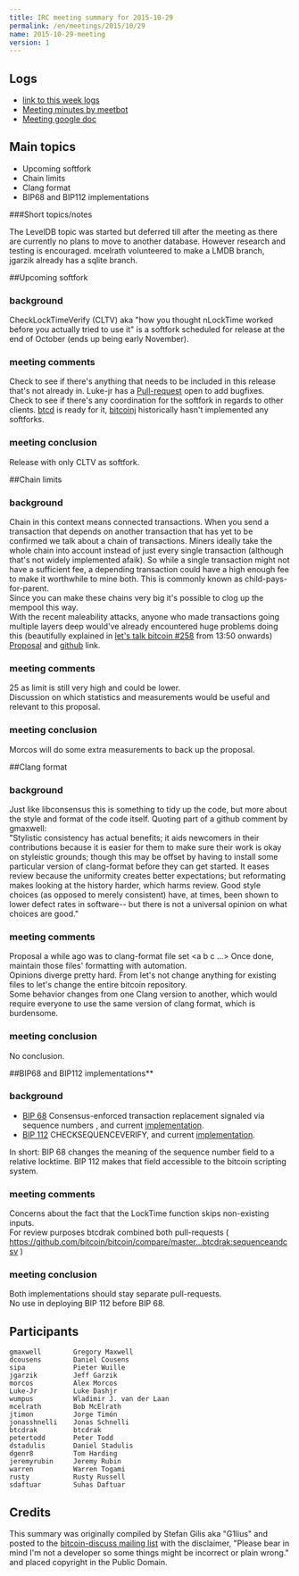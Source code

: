```yaml
---
title: IRC meeting summary for 2015-10-29
permalink: /en/meetings/2015/10/29
name: 2015-10-29-meeting
version: 1
---
```

## Logs

- [link to this week logs](http://bitcoinstats.com/irc/bitcoin-dev/logs/2015/10/29#l1446145259.0)  
- [Meeting minutes by meetbot](http://www.erisian.com.au/meetbot/bitcoin-dev/2015/bitcoin-dev.2015-10-29-19.02.html)  
- [Meeting google doc](https://docs.google.com/document/d/1t3kGkAUQ-Yui57P29YhDll5WyJuTiGrUhCW8so-E-iQ/edit)

## Main topics  
  
- Upcoming softfork   
- Chain limits  
- Clang format  
- BIP68 and BIP112 implementations

###Short topics/notes

The LevelDB topic was started but deferred till after the meeting as there are currently no plans to move to another database. However research and testing is encouraged. mcelrath volunteered to make a LMDB branch, jgarzik already has a sqlite branch.

##Upcoming softfork

### background  

CheckLockTimeVerify (CLTV) aka "how you thought nLockTime worked before you actually tried to use it" is a softfork scheduled for release at the end of October (ends up being early November).

### meeting comments

Check to see if there's anything that needs to be included in this release that's not already in. Luke-jr has a [Pull-request](https://github.com/bitcoin/bitcoin/pull/6825) open to add bugfixes.  
Check to see if there's any coordination for the softfork in regards to other clients. [btcd](https://github.com/btcsuite/btcd) is ready for it, [bitcoinj](https://github.com/bitcoinj/bitcoinj) historically hasn't implemented any softforks.  

### meeting conclusion  

Release with only CLTV as softfork.

##Chain limits

### background  

Chain in this context means connected transactions. When you send a transaction that depends on another transaction that has yet to be confirmed we talk about a chain of transactions. 
Miners ideally take the whole chain into account instead of just every single transaction (although that's not widely implemented afaik). So while a single transaction might not have a sufficient fee, a depending transaction could have a high enough fee to make it worthwhile to mine both.
This is commonly known as child-pays-for-parent.  
Since you can make these chains very big it's possible to clog up the mempool this way.   
With the recent maleability attacks, anyone who made transactions going multiple layers deep would've already encountered huge problems doing this (beautifully explained in [let's talk bitcoin #258](https://letstalkbitcoin.com/blog/post/lets-talk-bitcoin-258-liquidity-and-malleability) from 13:50 onwards)   
[Proposal](https://lists.linuxfoundation.org/pipermail/bitcoin-dev/2015-October/011401.html) and [github](https://github.com/bitcoin/bitcoin/pull/6771) link.

### meeting comments

25 as limit is still very high and could be lower.  
Discussion on which statistics and measurements would be useful and relevant to this proposal.

### meeting conclusion

Morcos will do some extra measurements to back up the proposal.

##Clang format

### background

Just like libconsensus this is something to tidy up the code, but more about the style and format of the code itself. Quoting part of a github comment by gmaxwell:  
"Stylistic consistency has actual benefits; it aids newcomers in their contributions because it is easier for them to make sure their work is okay on styleistic grounds; though this may be offset by having to install some particular version of clang-format before they can get started. It eases review because the uniformity creates better expectations; but reformating makes looking at the history harder, which harms review. Good style choices (as opposed to merely consistent) have, at times, been shown to lower defect rates in software-- but there is not a universal opinion on what choices are good."  
 
### meeting comments

Proposal a while ago was to clang-format file set <a b c ...> Once done, maintain those files' formatting with automation.  
Opinions diverge pretty hard. From let's not change anything for existing files to let's change the entire bitcoin repository.  
Some behavior changes from one Clang version to another,  which would require everyone to use the same version of clang format, which is burdensome.

### meeting conclusion

No conclusion.

##BIP68 and BIP112 implementations**

### background

- [BIP 68](https://github.com/bitcoin/bips/blob/master/bip-0068.mediawiki)  Consensus-enforced transaction replacement signaled via sequence numbers , and current [implementation](https://github.com/bitcoin/bitcoin/pull/6312).  
- [BIP 112](https://github.com/bitcoin/bips/blob/master/bip-0112.mediawiki) CHECKSEQUENCEVERIFY, and current [implementation](https://github.com/bitcoin/bitcoin/pull/6564).  

In short: BIP 68 changes the meaning of the sequence number field to a relative locktime. BIP 112 makes that field accessible to the bitcoin scripting system.

### meeting comments

Concerns about the fact that the LockTime function skips non-existing inputs.  
For review purposes btcdrak combined both pull-requests ( https://github.com/bitcoin/bitcoin/compare/master...btcdrak:sequenceandcsv )  

### meeting conclusion

Both implementations should stay separate pull-requests.  
No use in deploying BIP 112 before BIP 68.

## Participants

    gmaxwell        Gregory Maxwell  
    dcousens        Daniel Cousens  
    sipa            Pieter Wuille  
    jgarzik         Jeff Garzik  
    morcos          Alex Morcos  
    Luke-Jr         Luke Dashjr  
    wumpus          Wladimir J. van der Laan  
    mcelrath        Bob McElrath   
    jtimon          Jorge Timón   
    jonasshnelli    Jonas Schnelli  
    btcdrak         btcdrak  
    petertodd       Peter Todd  
    dstadulis       Daniel Stadulis   
    dgenr8          Tom Harding   
    jeremyrubin     Jeremy Rubin  
    warren          Warren Togami  
    rusty           Rusty Russell  
    sdaftuar        Suhas Daftuar

## Credits

This summary was originally compiled by Stefan Gilis aka "G1lius" and posted to the [bitcoin-discuss mailing list][meetingsource] with the disclaimer, "Please bear in mind I'm not a developer so some things might be incorrect or plain wrong." and placed copyright in the Public Domain.

[meetingsource]: http://lists.linuxfoundation.org/pipermail/bitcoin-discuss/2015-November/000007.html
